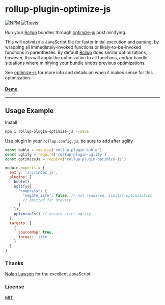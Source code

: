 # rollup-plugin-optimize-js

[![NPM](https://img.shields.io/npm/v/rollup-plugin-optimize-js.svg)](https://www.npmjs.com/package/rollup-plugin-optimize-js)
[![Travis](https://travis-ci.org/ezekielchentnik/rollup-plugin-optimize-js.svg?branch=master)](https://travis-ci.org/gufsky/rollup-plugin-optimize-js)

Run your [Rollup](https://github.com/rollup/rollup) bundles through [optimize-js](https://github.com/nolanlawson/optimize-js) post minifying.

This will optimize a JavaScript file for faster initial execution and parsing, by wrapping all immediately-invoked functions or likely-to-be-invoked functions in parentheses.  By default [Rollup](https://github.com/rollup/rollup) does similar optimizations, however, this will apply the optimization to all functions, and/or handle situations where minifying your bundle undos previous optimizations.

See [optimize-js](https://github.com/nolanlawson/optimize-js#javascript-api) for more info and details on when it makes sense for this optimization.

#### [Demo](https://github.com/ezekielchentnik/preact-pwa)

---

## Usage Example

Install

```bash
npm i rollup-plugin-optimize-js --save
```

Use plugin in your `rollup.config.js`, be sure to add after uglify

```js
const buble = require('rollup-plugin-buble')
const uglify = require('rollup-plugin-uglify')
const optimizeJs = require('rollup-plugin-optimize-js')

module.exports = {
  entry: 'src/index.js',
  plugins: [
    buble(),
    uglify({
      "compress": {
        "negate_iife": false, // not required, similar optimization
        // omitted for brevity
      }
    }),
    optimizeJs() // occurs after uglify
  ],
  targets: [
    {
      sourceMap: true,
      format: 'iife'
    }
  ]
}
```

### Thanks
[Nolan Lawson](https://github.com/nolanlawson) for the excellent JavaScript

### License

[MIT]

[MIT]: http://choosealicense.com/licenses/mit/
